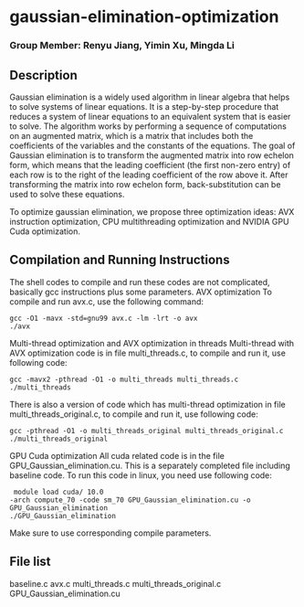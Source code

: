 # gaussian-elimination-optimization
### Group Member: Renyu Jiang, Yimin Xu, Mingda Li

## Description

Gaussian elimination is a widely used algorithm in linear algebra that helps to solve systems of linear equations. It is a step-by-step procedure that reduces a system of linear equations to an equivalent system that is easier to solve. The algorithm works by performing a sequence of computations on an augmented matrix, which is a matrix that includes both the coefficients of the variables and the constants of the equations. The goal of Gaussian elimination is to transform the augmented matrix into row echelon form, which means that the leading coefficient (the first non-zero entry) of each row is to the right of the leading coefficient of the row above it. After transforming the matrix into row echelon form, back-substitution can be used to solve these equations.

To optimize gaussian elimination, we propose three optimization ideas: AVX instruction optimization, CPU multithreading optimization and NVIDIA GPU Cuda optimization. 

## Compilation and Running Instructions
The shell codes to compile and run these codes are not complicated, basically gcc instructions plus some parameters.
AVX optimization
To compile and run avx.c, use the following command:

```shell
gcc -O1 -mavx -std=gnu99 avx.c -lm -lrt -o avx
./avx
```

Multi-thread optimization and AVX optimization in threads
Multi-thread with AVX optimization code is in file multi_threads.c, to compile and run it, use following code: 

```shell
gcc -mavx2 -pthread -O1 -o multi_threads multi_threads.c
./multi_threads
```

There is also a version of code which has multi-thread optimization in file multi_threads_original.c, to compile and run it, use following code: 

```shell
gcc -pthread -O1 -o multi_threads_original multi_threads_original.c
./multi_threads_original
```

GPU Cuda optimization
All cuda related code is in the file GPU_Gaussian_elimination.cu. This is a separately completed file including baseline code. 
To run this code in linux, you need use following code:

```shell
 module load cuda/ 10.0 
-arch compute_70 -code sm_70 GPU_Gaussian_elimination.cu -o GPU_Gaussian_elimination
./GPU_Gaussian_elimination
```

Make sure to use corresponding compile parameters.

## File list
baseline.c
avx.c
multi_threads.c
multi_threads_original.c
GPU_Gaussian_elimination.cu

